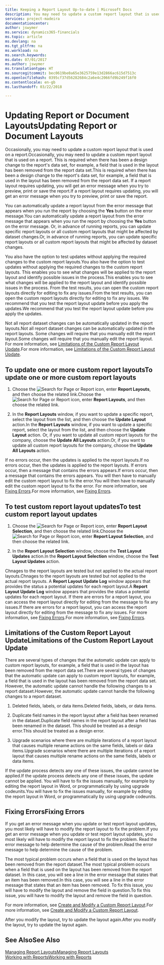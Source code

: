 ```yaml
---
title: Keeping a Report Layout Up-to-date | Microsoft Docs
description: You may need to update a custom report layout that is used on a report. This is required when there has been a design change to the report's data set, for example, a field that is used in the layout has been removed from the report data set.
services: project-madeira
documentationcenter: 
author: jswymer
ms.service: dynamics365-financials
ms.topic: article
ms.devlang: na
ms.tgt_pltfrm: na
ms.workload: na
ms.search.keywords: 
ms.date: 07/01/2017
ms.author: jswymer
ms.translationtype: HT
ms.sourcegitcommit: bec0619be0a65e3625759e13d2866ac615d7513c
ms.openlocfilehash: 0395cf37d56282684c2a6e4c2066fd9b249f16f0
ms.contentlocale: en-gb
ms.lasthandoff: 03/22/2018

---
```

# <a name="updating-report-or-document-layouts"></a><span data-ttu-id="af150-104">Updating Report or Document Layouts</span><span class="sxs-lookup"><span data-stu-id="af150-104">Updating Report or Document Layouts</span></span>
<span data-ttu-id="af150-105">Occasionally, you may need to update a custom report layout that is used on a report.</span><span class="sxs-lookup"><span data-stu-id="af150-105">Occasionally, you may need to update a custom report layout that is used on a report.</span></span> <span data-ttu-id="af150-106">This is required when there has been a design change to the report's data set, for example, a field that is used in the layout has been removed from the report data set.</span><span class="sxs-lookup"><span data-stu-id="af150-106">This is required when there has been a design change to the report's data set, for example, a field that is used in the layout has been removed from the report data set.</span></span> <span data-ttu-id="af150-107">If a report layout requires updating, you will get an error message when you try to preview, print or save the report.</span><span class="sxs-lookup"><span data-stu-id="af150-107">If a report layout requires updating, you will get an error message when you try to preview, print or save the report.</span></span>  
  
<span data-ttu-id="af150-108">You can automatically update a report layout from the error message that appears when you run the report by choosing the **Yes** button on the error message.</span><span class="sxs-lookup"><span data-stu-id="af150-108">You can automatically update a report layout from the error message that appears when you run the report by choosing the **Yes** button on the error message.</span></span> <span data-ttu-id="af150-109">Or, in advance of running reports, you can update specific report layouts or all custom report layouts that might be affected by dataset changes.</span><span class="sxs-lookup"><span data-stu-id="af150-109">Or, in advance of running reports, you can update specific report layouts or all custom report layouts that might be affected by dataset changes.</span></span>  
  
<span data-ttu-id="af150-110">You also have the option to test updates without applying the required changes to the custom report layouts.</span><span class="sxs-lookup"><span data-stu-id="af150-110">You also have the option to test updates without applying the required changes to the custom report layouts.</span></span> <span data-ttu-id="af150-111">This enables you to see what changes will be applied to the report layout and identify possible issues in the process.</span><span class="sxs-lookup"><span data-stu-id="af150-111">This enables you to see what changes will be applied to the report layout and identify possible issues in the process.</span></span> <span data-ttu-id="af150-112">From the test results, you can open the custom report layouts directly for editing to fix any issues.</span><span class="sxs-lookup"><span data-stu-id="af150-112">From the test results, you can open the custom report layouts directly for editing to fix any issues.</span></span> <span data-ttu-id="af150-113">We recommend that you test the report layout update before you apply the updates.</span><span class="sxs-lookup"><span data-stu-id="af150-113">We recommend that you test the report layout update before you apply the updates.</span></span>  
  
<span data-ttu-id="af150-114">Not all report dataset changes can be automatically updated in the report layouts.</span><span class="sxs-lookup"><span data-stu-id="af150-114">Not all report dataset changes can be automatically updated in the report layouts.</span></span> <span data-ttu-id="af150-115">Some changes will require that you manually edit the report layout.</span><span class="sxs-lookup"><span data-stu-id="af150-115">Some changes will require that you manually edit the report layout.</span></span> <span data-ttu-id="af150-116">For more information, see [Limitations of the Custom Report Layout Update](ui-update-report-layouts.md#UpdateLimitations).</span><span class="sxs-lookup"><span data-stu-id="af150-116">For more information, see [Limitations of the Custom Report Layout Update](ui-update-report-layouts.md#UpdateLimitations).</span></span>  
  
## <a name="to-update-one-or-more-custom-report-layouts"></a><span data-ttu-id="af150-117">To update one or more custom report layouts</span><span class="sxs-lookup"><span data-stu-id="af150-117">To update one or more custom report layouts</span></span>  
  
1.  <span data-ttu-id="af150-118">Choose the ![Search for Page or Report](media/ui-search/search_small.png "Search for Page or Report icon") icon, enter **Report Layouts**, and then choose the related link.</span><span class="sxs-lookup"><span data-stu-id="af150-118">Choose the ![Search for Page or Report](media/ui-search/search_small.png "Search for Page or Report icon") icon, enter **Report Layouts**, and then choose the related link.</span></span>  
  
2.  <span data-ttu-id="af150-119">In the **Report Layouts** window, if you want to update a specific report, select the layout from the list, and then choose the **Update Layout** action.</span><span class="sxs-lookup"><span data-stu-id="af150-119">In the **Report Layouts** window, if you want to update a specific report, select the layout from the list, and then choose the **Update Layout** action.</span></span> <span data-ttu-id="af150-120">Or, if you want to update all custom report layouts for the company, choose the **Update All Layouts** action.</span><span class="sxs-lookup"><span data-stu-id="af150-120">Or, if you want to update all custom report layouts for the company, choose the **Update All Layouts** action.</span></span>  

<span data-ttu-id="af150-121">If no errors occur, then the updates is applied to the report layouts.</span><span class="sxs-lookup"><span data-stu-id="af150-121">If no errors occur, then the updates is applied to the report layouts.</span></span> <span data-ttu-id="af150-122">If errors occur, then a message that contains the errors appears.</span><span class="sxs-lookup"><span data-stu-id="af150-122">If errors occur, then a message that contains the errors appears.</span></span> <span data-ttu-id="af150-123">You will then have to manually edit the custom report layout to fix the error.</span><span class="sxs-lookup"><span data-stu-id="af150-123">You will then have to manually edit the custom report layout to fix the error.</span></span> <span data-ttu-id="af150-124">For more information, see [Fixing Errors](ui-update-report-layouts.md#FixErrors).</span><span class="sxs-lookup"><span data-stu-id="af150-124">For more information, see [Fixing Errors](ui-update-report-layouts.md#FixErrors).</span></span>  

## <a name="to-test-custom-report-layout-updates"></a><span data-ttu-id="af150-125">To test custom report layout updates</span><span class="sxs-lookup"><span data-stu-id="af150-125">To test custom report layout updates</span></span>  
  
1.  <span data-ttu-id="af150-126">Choose the ![Search for Page or Report](media/ui-search/search_small.png "Search for Page or Report icon") icon, enter **Report Layout Selection**, and then choose the related link.</span><span class="sxs-lookup"><span data-stu-id="af150-126">Choose the ![Search for Page or Report](media/ui-search/search_small.png "Search for Page or Report icon") icon, enter **Report Layout Selection**, and then choose the related link.</span></span>  
  
2.  <span data-ttu-id="af150-127">In the **Report Layout Selection** window, choose the **Test Layout Updates** action.</span><span class="sxs-lookup"><span data-stu-id="af150-127">In the **Report Layout Selection** window, choose the **Test Layout Updates** action.</span></span>  
  
 <span data-ttu-id="af150-128">Chnages to the report layouts are tested but not applied to the actual report layouts.</span><span class="sxs-lookup"><span data-stu-id="af150-128">Chnages to the report layouts are tested but not applied to the actual report layouts.</span></span> <span data-ttu-id="af150-129">A **Report Layout Update Log** window appears that provides the status a potential updates for each report layout.</span><span class="sxs-lookup"><span data-stu-id="af150-129">A **Report Layout Update Log** window appears that provides the status a potential updates for each report layout.</span></span> <span data-ttu-id="af150-130">If there are errors for a report layout, you can access the report layout directly for editing from the message to fix any issues.</span><span class="sxs-lookup"><span data-stu-id="af150-130">If there are errors for a report layout, you can access the report layout directly for editing from the message to fix any issues.</span></span> <span data-ttu-id="af150-131">For more information, see [Fixing Errors](ui-update-report-layouts.md#FixErrors).</span><span class="sxs-lookup"><span data-stu-id="af150-131">For more information, see [Fixing Errors](ui-update-report-layouts.md#FixErrors).</span></span>  
  
##  <a name="UpdateLimitations"></a> <span data-ttu-id="af150-132">Limitations of the Custom Report Layout Update</span><span class="sxs-lookup"><span data-stu-id="af150-132">Limitations of the Custom Report Layout Update</span></span>  
 <span data-ttu-id="af150-133">There are several types of changes that the automatic update can apply to custom report layouts, for example, a field that is used in the layout has been removed from the report data set.</span><span class="sxs-lookup"><span data-stu-id="af150-133">There are several types of changes that the automatic update can apply to custom report layouts, for example, a field that is used in the layout has been removed from the report data set.</span></span> <span data-ttu-id="af150-134">However, the automatic update cannot handle the following changes to a report dataset.</span><span class="sxs-lookup"><span data-stu-id="af150-134">However, the automatic update cannot handle the following changes to a report dataset.</span></span>  
  
1.  <span data-ttu-id="af150-135">Deleted fields, labels, or data items.</span><span class="sxs-lookup"><span data-stu-id="af150-135">Deleted fields, labels, or data items.</span></span>  
  
2.  <span data-ttu-id="af150-136">Duplicate field names in the report layout after a field has been renamed in the dataset.</span><span class="sxs-lookup"><span data-stu-id="af150-136">Duplicate field names in the report layout after a field has been renamed in the dataset.</span></span> <span data-ttu-id="af150-137">This should be treated as a design error.</span><span class="sxs-lookup"><span data-stu-id="af150-137">This should be treated as a design error.</span></span>  
  
3.  <span data-ttu-id="af150-138">Upgrade scenarios where there are multiple iterations of a report layout that causes multiple rename actions on the same fields, labels or data items.</span><span class="sxs-lookup"><span data-stu-id="af150-138">Upgrade scenarios where there are multiple iterations of a report layout that causes multiple rename actions on the same fields, labels or data items.</span></span>  
  
 <span data-ttu-id="af150-139">If the update process detects any one of these issues, the update cannot be applied.</span><span class="sxs-lookup"><span data-stu-id="af150-139">If the update process detects any one of these issues, the update cannot be applied.</span></span> <span data-ttu-id="af150-140">You will have to fix the issues manually, for example by editing the report layout in Word, or programmatically by using upgrade codeunits.</span><span class="sxs-lookup"><span data-stu-id="af150-140">You will have to fix the issues manually, for example by editing the report layout in Word, or programmatically by using upgrade codeunits.</span></span>  
  
##  <a name="FixErrors"></a> <span data-ttu-id="af150-141">Fixing Errors</span><span class="sxs-lookup"><span data-stu-id="af150-141">Fixing Errors</span></span>  
 <span data-ttu-id="af150-142">If you get an error message when you update or test report layout updates, you most likely will have to modify the report layout to fix the problem.</span><span class="sxs-lookup"><span data-stu-id="af150-142">If you get an error message when you update or test report layout updates, you most likely will have to modify the report layout to fix the problem.</span></span> <span data-ttu-id="af150-143">Read the error message to help determine the cause of the problem.</span><span class="sxs-lookup"><span data-stu-id="af150-143">Read the error message to help determine the cause of the problem.</span></span>  
  
 <span data-ttu-id="af150-144">The most typical problem occurs when a field that is used on the layout has been removed from the report dataset.</span><span class="sxs-lookup"><span data-stu-id="af150-144">The most typical problem occurs when a field that is used on the layout has been removed from the report dataset.</span></span> <span data-ttu-id="af150-145">In this case, you will see a line in the error message that states that an item has been removed.</span><span class="sxs-lookup"><span data-stu-id="af150-145">In this case, you will see a line in the error message that states that an item has been removed.</span></span> <span data-ttu-id="af150-146">To fix this issue, you will have to modify the layout and remove the field in question.</span><span class="sxs-lookup"><span data-stu-id="af150-146">To fix this issue, you will have to modify the layout and remove the field in question.</span></span>  
  
 <span data-ttu-id="af150-147">For more information, see [Create and Modify a Custom Report Layout](ui-how-create-custom-report-layout.md#ModifyCustomLayout).</span><span class="sxs-lookup"><span data-stu-id="af150-147">For more information, see [Create and Modify a Custom Report Layout](ui-how-create-custom-report-layout.md#ModifyCustomLayout).</span></span>  
  
 <span data-ttu-id="af150-148">After you modify the layout, try to update the layout again.</span><span class="sxs-lookup"><span data-stu-id="af150-148">After you modify the layout, try to update the layout again.</span></span>  
  
## <a name="see-also"></a><span data-ttu-id="af150-149">See Also</span><span class="sxs-lookup"><span data-stu-id="af150-149">See Also</span></span>  
 [<span data-ttu-id="af150-150">Managing Report Layouts</span><span class="sxs-lookup"><span data-stu-id="af150-150">Managing Report Layouts</span></span>](ui-manage-report-layouts.md)  
 [<span data-ttu-id="af150-151">Working with Reports</span><span class="sxs-lookup"><span data-stu-id="af150-151">Working with Reports</span></span>](ui-work-report.md)  
